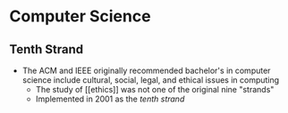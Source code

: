 # Computer Science

## Tenth Strand
- The ACM and IEEE originally recommended bachelor's in computer science include cultural, social, legal, and ethical issues in computing
  - The study of [[ethics]] was not one of the original nine "strands"
  - Implemented in 2001 as the _tenth strand_